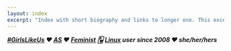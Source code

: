 ```yaml
---
layout: index
excerpt: "Index with short biography and links to longer one. This excerpt has room for improvement."
---
```


***[#GirlsLikeUs] ♥ [AS] ♥ [Feminist] 🂱 [Linux] user since 2008
♥ she/her/hers***

[#GirlsLikeUs]:https://mikaela.info/about.html#girlslikeus-—-i-am-trans-woman
[AS]:https://mikaela.info/about.html#as---asperger's-syndrome
[Feminist]:https://mikaela.info/about.html#feminist
[Linux]:https://mikaela.info/about.html#linux-user

